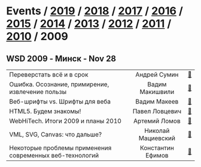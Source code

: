 # Events / [2019](&#x2F;2019.md) / [2018](&#x2F;2018.md) / [2017](&#x2F;2017.md) / [2016](&#x2F;2016.md) / [2015](&#x2F;2015.md) / [2014](&#x2F;2014.md) / [2013](&#x2F;2013.md) / [2012](&#x2F;2012.md) / [2011](&#x2F;2011.md) / [2010](&#x2F;2010.md) / 2009 

## WSD 2009 - Минск - Nov 28 
| | | |
| --- | :---: | --- |
| Переверстать всё и в срок  | Андрей Сумин | [:notebook:](https:&#x2F;&#x2F;wsd.events&#x2F;2009&#x2F;11&#x2F;28&#x2F;pres&#x2F;recode.pdf)  |
| Ошибка. Осознание, примирение, извлечение пользы  | Вадим Макишвили | [:notebook:](https:&#x2F;&#x2F;wsd.events&#x2F;2009&#x2F;11&#x2F;28&#x2F;pres&#x2F;mistake.pdf)  |
| Веб-шрифты vs. Шрифты для веба  | Вадим Макеев | [:notebook:](https:&#x2F;&#x2F;wsd.events&#x2F;2009&#x2F;11&#x2F;28&#x2F;pres&#x2F;web-fonts&#x2F;)  |
| HTML5. Будем знакомы!  | Павел Ловцевич | [:notebook:](https:&#x2F;&#x2F;wsd.events&#x2F;2009&#x2F;11&#x2F;28&#x2F;pres&#x2F;html5.pdf)  |
| WebHiTech. Итоги 2009 и планы 2010  | Артемий Ломов | [:notebook:](https:&#x2F;&#x2F;wsd.events&#x2F;2009&#x2F;11&#x2F;28&#x2F;pres&#x2F;webhitech.pdf)  |
| VML, SVG, Canvas: что дальше?  | Николай Мациевский | [:notebook:](https:&#x2F;&#x2F;wsd.events&#x2F;2009&#x2F;11&#x2F;28&#x2F;pres&#x2F;vml-svg-canvas.pdf)  |
| Некоторые проблемы применения современных веб-технологий  | Константин Ефимов | [:notebook:](https:&#x2F;&#x2F;wsd.events&#x2F;2009&#x2F;11&#x2F;28&#x2F;pres&#x2F;certain-troubles.pdf)  |
